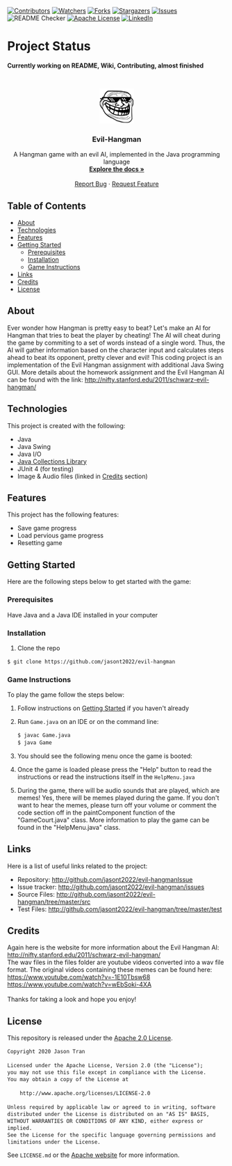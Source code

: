 <!-- PROJECT SHIELDS -->
<!--
*** Using markdown "reference style" links for readability.
*** Reference links are enclosed in brackets [ ] instead of parentheses ( ).
*** See the bottom of this document for the declaration of the reference variables
-->
[![Contributors][contributors-shield]][contributors-url]
[![Watchers][watchers-shield]][watchers-url]
[![Forks][forks-shield]][forks-url]
[![Stargazers][stars-shield]][stars-url]
[![Issues][issues-shield]][issues-url]
![README Checker](https://github.com/jasont2022/evil-hangman/workflows/README%20URL%20Checker/badge.svg)
[![Apache License][license-shield]][license-url]
[![LinkedIn][linkedin-shield]][linkedin-url]

# Project Status
**Currently working on README, Wiki, Contributing, almost finished**

<!-- PROJECT LOGO -->
<br />
<p align="center">
  <a href="https://github.com/jasont2022/evil-hangman">
    <img src="files/troll2.png" alt="Logo" width="80" height="80">
  </a>

  <h3 align="center">Evil-Hangman</h3>

  <p align="center">
    A Hangman game with an evil AI, implemented in the Java programming language
    <br />
    <a href="https://github.com/jasont2022/evil-hangman"><strong>Explore the docs »</strong></a>
    <br />
    <br />
    <a href="https://github.com/jasont2022/evil-hangman/issues">Report Bug</a>
    ·
    <a href="https://github.com/jasont2022/evil-hangman/issues">Request Feature</a>
  </p>
</p>

## Table of Contents
* [About](#about)
* [Technologies](#technologies)
* [Features](#features)
* [Getting Started](#getting-started)
  * [Prerequisites](#prerequisites)
  * [Installation](#installation)
  * [Game Instructions](#game-instructions)
* [Links](#links)
* [Credits](#credits)
* [License](#license)

## About
Ever wonder how Hangman is pretty easy to beat? Let's make an AI for Hangman that tries to beat the player by cheating! The AI will cheat during the game by commiting to a set of words instead of a single word. Thus, the AI will gather information based on the character input and calculates steps ahead to beat its opponent, pretty clever and evil! This coding project is an implementation of the Evil Hangman assignment with additional Java Swing GUI. More details about the homework assignment and the Evil Hangman AI can be found with the link: http://nifty.stanford.edu/2011/schwarz-evil-hangman/

## Technologies
This project is created with the following:
* Java
* Java Swing
* Java I/O
* [Java Collections Library](https://docs.oracle.com/javase/7/docs/api/java/util/Collections.html)
* JUnit 4 \(for testing\)
* Image & Audio files \(linked in [Credits](#credits) section\)

## Features
This project has the following features:
* Save game progress
* Load pervious game progress
* Resetting game

## Getting Started
Here are the following steps below to get started with the game:

### Prerequisites
Have Java and a Java IDE installed in your computer

### Installation
1. Clone the repo

```bash
$ git clone https://github.com/jasont2022/evil-hangman
```
### Game Instructions
To play the game follow the steps below:
1. Follow instructions on [Getting Started](#getting-started) if you haven't already
2. Run `Game.java` on an IDE or on the command line:

   ```bash
   $ javac Game.java
   $ java Game
   ```

3. You should see the following menu once the game is booted:
4. Once the game is loaded please press the "Help" button to read the instructions or read the instructions itself in the `HelpMenu.java` 
5. During the game, there will be audio sounds that are played, which are memes! Yes, there will be memes played during the game. If you don't want to hear the memes, please turn off your volume or comment the code section off in the paintComponent function of the "GameCourt.java" class. More information to play the game can be found in the "HelpMenu.java" class.

## Links
Here is a list of useful links related to the project:

* Repository: http://github.com/jasont2022/evil-hangmanIssue
* Issue tracker: http://github.com/jasont2022/evil-hangman/issues
* Source Files: http://github.com/jasont2022/evil-hangman/tree/master/src
* Test Files: http://github.com/jasont2022/evil-hangman/tree/master/test

## Credits
Again here is the website for more information about the Evil Hangman AI: http://nifty.stanford.edu/2011/schwarz-evil-hangman/
<br /> 
The wav files in the files folder are youtube videos converted into a wav file format. The original videos containing these memes can be found here: <br /> 
https://www.youtube.com/watch?v=-1E10Tbsw68
<br /> 
https://www.youtube.com/watch?v=wEbSoki-4XA
<br /> 
<br /> 
Thanks for taking a look and hope you enjoy!

## License
This repository is released under the [Apache 2.0 License][license-url]. 

```license
Copyright 2020 Jason Tran

Licensed under the Apache License, Version 2.0 (the "License");
you may not use this file except in compliance with the License.
You may obtain a copy of the License at

    http://www.apache.org/licenses/LICENSE-2.0

Unless required by applicable law or agreed to in writing, software
distributed under the License is distributed on an "AS IS" BASIS,
WITHOUT WARRANTIES OR CONDITIONS OF ANY KIND, either express or implied.
See the License for the specific language governing permissions and
limitations under the License.
```

See `LICENSE.md` or the [Apache website](http://www.apache.org/licenses/LICENSE-2.0) for more information.

<!-- Links -->
[contributors-shield]: https://img.shields.io/github/contributors/jasont2022/evil-hangman.svg?color=brightgreen&style=flat-square
[contributors-url]: https://github.com/jasont2022/evil-hangman/graphs/contributors
[watchers-shield]: https://img.shields.io/github/watchers/jasont2022/evil-hangman?style=flat-square
[watchers-url]: https://github.com/jasont2022/evil-hangman/watchers
[forks-shield]: https://img.shields.io/github/forks/jasont2022/evil-hangman.svg?style=flat-square
[forks-url]: https://github.com/jasont2022/evil-hangman/network/members
[stars-shield]: https://img.shields.io/github/stars/jasont2022/evil-hangman.svg?style=flat-square
[stars-url]: https://github.com/jasont2022/evil-hangman/stargazers
[issues-shield]: https://img.shields.io/github/issues/jasont2022/evil-hangman?color=success&style=flat-square
[issues-url]: https://github.com/jasont2022/evil-hangman/issues
[license-shield]: https://img.shields.io/github/license/jasont2022/evil-hangman.svg?style=flat-square
[license-url]: https://github.com/jasont2022/evil-hangman/blob/master/LICENSE.md
[linkedin-shield]: https://img.shields.io/badge/-LinkedIn-black.svg?style=flat-square&logo=linkedin&colorB=555
[linkedin-url]: https://linkedin.com/in/jasontran2022
